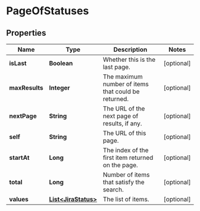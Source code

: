 

# PageOfStatuses


## Properties

| Name | Type | Description | Notes |
|------------ | ------------- | ------------- | -------------|
|**isLast** | **Boolean** | Whether this is the last page. |  [optional] |
|**maxResults** | **Integer** | The maximum number of items that could be returned. |  [optional] |
|**nextPage** | **String** | The URL of the next page of results, if any. |  [optional] |
|**self** | **String** | The URL of this page. |  [optional] |
|**startAt** | **Long** | The index of the first item returned on the page. |  [optional] |
|**total** | **Long** | Number of items that satisfy the search. |  [optional] |
|**values** | [**List&lt;JiraStatus&gt;**](JiraStatus.md) | The list of items. |  [optional] |



